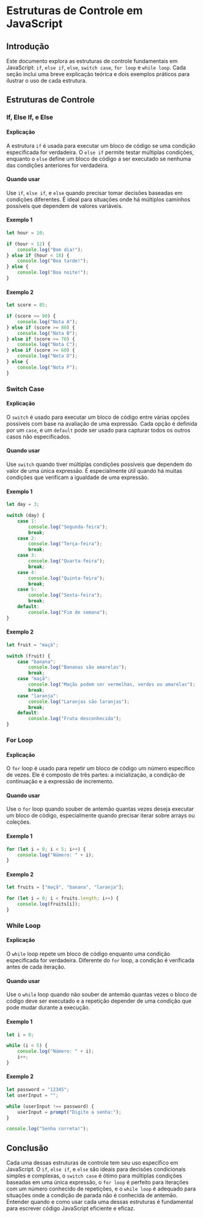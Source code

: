 # Estruturas de Controle em JavaScript

## Introdução
Este documento explora as estruturas de controle fundamentais em JavaScript: `if`, `else if`, `else`, `switch case`, `for loop` e `while loop`. Cada seção inclui uma breve explicação teórica e dois exemplos práticos para ilustrar o uso de cada estrutura.

## Estruturas de Controle

### If, Else If, e Else

#### Explicação
A estrutura `if` é usada para executar um bloco de código se uma condição especificada for verdadeira. O `else if` permite testar múltiplas condições, enquanto o `else` define um bloco de código a ser executado se nenhuma das condições anteriores for verdadeira. 

#### Quando usar
Use `if`, `else if`, e `else` quando precisar tomar decisões baseadas em condições diferentes. É ideal para situações onde há múltiplos caminhos possíveis que dependem de valores variáveis.

#### Exemplo 1
```javascript
let hour = 10;

if (hour < 12) {
    console.log("Bom dia!");
} else if (hour < 18) {
    console.log("Boa tarde!");
} else {
    console.log("Boa noite!");
}
```

#### Exemplo 2
```javascript
let score = 85;

if (score >= 90) {
    console.log("Nota A");
} else if (score >= 80) {
    console.log("Nota B");
} else if (score >= 70) {
    console.log("Nota C");
} else if (score >= 60) {
    console.log("Nota D");
} else {
    console.log("Nota F");
}
```

### Switch Case

#### Explicação
O `switch` é usado para executar um bloco de código entre várias opções possíveis com base na avaliação de uma expressão. Cada opção é definida por um `case`, e um `default` pode ser usado para capturar todos os outros casos não especificados.

#### Quando usar
Use `switch` quando tiver múltiplas condições possíveis que dependem do valor de uma única expressão. É especialmente útil quando há muitas condições que verificam a igualdade de uma expressão.

#### Exemplo 1
```javascript
let day = 3;

switch (day) {
    case 1:
        console.log("Segunda-feira");
        break;
    case 2:
        console.log("Terça-feira");
        break;
    case 3:
        console.log("Quarta-feira");
        break;
    case 4:
        console.log("Quinta-feira");
        break;
    case 5:
        console.log("Sexta-feira");
        break;
    default:
        console.log("Fim de semana");
}
```

#### Exemplo 2
```javascript
let fruit = "maçã";

switch (fruit) {
    case "banana":
        console.log("Bananas são amarelas");
        break;
    case "maçã":
        console.log("Maçãs podem ser vermelhas, verdes ou amarelas");
        break;
    case "laranja":
        console.log("Laranjas são laranjas");
        break;
    default:
        console.log("Fruta desconhecida");
}
```

### For Loop

#### Explicação
O `for` loop é usado para repetir um bloco de código um número específico de vezes. Ele é composto de três partes: a inicialização, a condição de continuação e a expressão de incremento.

#### Quando usar
Use o `for` loop quando souber de antemão quantas vezes deseja executar um bloco de código, especialmente quando precisar iterar sobre arrays ou coleções.

#### Exemplo 1
```javascript
for (let i = 0; i < 5; i++) {
    console.log("Número: " + i);
}
```

#### Exemplo 2
```javascript
let fruits = ["maçã", "banana", "laranja"];

for (let i = 0; i < fruits.length; i++) {
    console.log(fruits[i]);
}
```

### While Loop

#### Explicação
O `while` loop repete um bloco de código enquanto uma condição especificada for verdadeira. Diferente do `for` loop, a condição é verificada antes de cada iteração.

#### Quando usar
Use o `while` loop quando não souber de antemão quantas vezes o bloco de código deve ser executado e a repetição depender de uma condição que pode mudar durante a execução.

#### Exemplo 1
```javascript
let i = 0;

while (i < 5) {
    console.log("Número: " + i);
    i++;
}
```

#### Exemplo 2
```javascript
let password = "12345";
let userInput = "";

while (userInput !== password) {
    userInput = prompt("Digite a senha:");
}

console.log("Senha correta!");
```

## Conclusão
Cada uma dessas estruturas de controle tem seu uso específico em JavaScript. O `if`, `else if`, e `else` são ideais para decisões condicionais simples e complexas, o `switch case` é ótimo para múltiplas condições baseadas em uma única expressão, o `for loop` é perfeito para iterações com um número conhecido de repetições, e o `while loop` é adequado para situações onde a condição de parada não é conhecida de antemão. Entender quando e como usar cada uma dessas estruturas é fundamental para escrever código JavaScript eficiente e eficaz.
